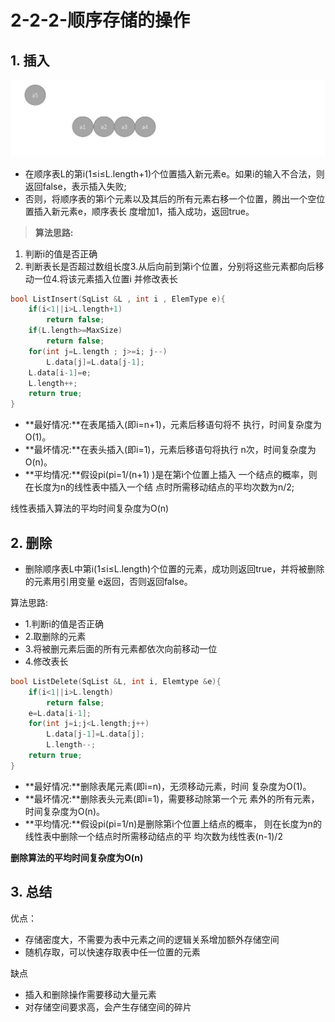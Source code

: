 # 2-2-2-顺序存储的操作

## 1. 插入

![](../../.gitbook/assets/image%20%2852%29.png)

* 在顺序表L的第i\(1≤i≤L.length+1\)个位置插入新元素e。如果i的输入不合法，则返回false，表示插入失败; 
* 否则，将顺序表的第i个元素以及其后的所有元素右移一个位置，腾出一个空位置插入新元素e，顺序表长 度增加1，插入成功，返回true。

> **算法思路:**

1. 判断i的值是否正确
2. 判断表长是否超过数组长度3.从后向前到第i个位置，分别将这些元素都向后移动一位4.将该元素插入位置i 并修改表长

```c
bool ListInsert(SqList &L , int i , ElemType e){
    if(i<1||i>L.length+1)
        return false; 
    if(L.length>=MaxSize)
        return false; 
    for(int j=L.length ; j>=i; j--)
        L.data[j]=L.data[j-1]; 
    L.data[i-1]=e;
    L.length++; 
    return true;
}
```



* **最好情况:**在表尾插入\(即i=n+1\)，元素后移语句将不 执行，时间复杂度为O\(1\)。 
* **最坏情况:**在表头插入\(即i=1\)，元素后移语句将执行 n次，时间复杂度为O\(n\)。 
* **平均情况:**假设pi\(pi=1/\(n+1\) \)是在第i个位置上插入 一个结点的概率，则在长度为n的线性表中插入一个结 点时所需移动结点的平均次数为n/2;

线性表插入算法的平均时间复杂度为O\(n\)



## 2. 删除

* 删除顺序表L中第i\(1≤i≤L.length\)个位置的元素，成功则返回true，并将被删除的元素用引用变量 e返回，否则返回false。

算法思路:

* 1.判断i的值是否正确
* 2.取删除的元素
* 3.将被删元素后面的所有元素都依次向前移动一位
* 4.修改表长

```c
bool ListDelete(SqList &L, int i, Elemtype &e){
    if(i<1||i>L.length) 
        return false;
    e=L.data[i-1];
    for(int j=i;j<L.length;j++)
        L.data[j-1]=L.data[j]; 
        L.length--;
    return true;
}
```

* **最好情况:**删除表尾元素\(即i=n\)，无须移动元素，时间 复杂度为O\(1\)。 
* **最坏情况:**删除表头元素\(即i=1\)，需要移动除第一个元 素外的所有元素，时间复杂度为O\(n\)。 
* **平均情况:**假设pi\(pi=1/n\)是删除第i个位置上结点的概率， 则在长度为n的线性表中删除一个结点时所需移动结点的平 均次数为线性表\(n-1\)/2

**删除算法的平均时间复杂度为O\(n\)**

## 3. 总结

优点：

* 存储密度大，不需要为表中元素之间的逻辑关系增加额外存储空间
* 随机存取，可以快速存取表中任一位置的元素

缺点

* 插入和删除操作需要移动大量元素
* 对存储空间要求高，会产生存储空间的碎片

